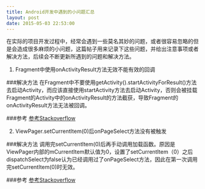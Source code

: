 ```yaml
---
title: Android开发中遇到的小问题汇总
layout: post
date: 2015-05-03 22:53:00
---
```

在实际的项目开发过程中，经常会遇到一些莫名其妙的问题，或者很容易忽略的但是会造成很多麻烦的小问题，这篇帖子用来记录下这些问题，并给出注意事项或者解决方法，后续会不断更新所遇到的问题和解决方法。


1. Fragment中使用onActivityResult方法无效不能有效的回调

###解决方法
在Fragment中不要使用getActivity().startActivityForResult()方法去启动Activity，而应该直接使用startActivity方法去启动Activity，否则会被挂载Fragment的Activity中的onActivityResult的方法截获，导致Fragment的onActivityResult方法无法被回调。

###参考
[参考Stackoverflow](http://stackoverflow.com/questions/6147884/onactivityresult-not-being-called-in-fragment)

2. ViewPager.setCurrentItem(0)后onPageSelect方法没有被触发

###解决方法
调用完setCurrentItem(0)后再手动调用加载函数。原因是ViewPager内部的mCurrentItem默认值为0，设置了setCurrentItem（0）之后dispatchSelect为false认为已经调用过了onPageSelect方法，因此在第一次调用完setCurrentItem(0)时无效。

###参考
[参考Stackoverflow](http://stackoverflow.com/questions/11794269/onpageselected-isnt-triggered-when-calling-setcurrentitem0)
